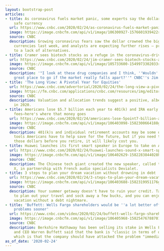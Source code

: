 ```yaml
---
layout: bootstrap-post
articles:
- title: As coronavirus fuels market panic, some experts say the dollar is the only
    safe currency
  url: https://www.cnbc.com/2020/02/24/as-coronavirus-fuels-market-panic-some-experts-say-the-dollar-is-the-only-safe-currency.html
  image: https://image.cnbcfm.com/api/v1/image/106300927-1576601939422rts2v8lf.jpg?v=1576602015
  source: CNBC
  description: Growing coronavirus fears saw the dollar crowned the big winner in
    currencies last week, and analysts are expecting further rises — primarily due
    to a lack of alternatives.
- title: Cramer sees biotech stocks as a refuge in the coronavirus-driven market plunge
  url: https://www.cnbc.com/2020/02/24/jim-cramer-sees-biotech-stocks-as-refuge-in-coronavirus-driven-plunge.html
  image: https://image.cnbcfm.com/api/v1/image/105733600-1549973302033rts1phdi.jpg?v=1549973374
  source: CNBC
  description: '"I look at these drug companies and I think, ''Wouldn''t that be a
    great place to go if the market really falls apart?''" CNBC''s Jim Cramer said.'
- title: 'The Long View: A Pivotal Year for Equities'
  url: https://www.cnbc.com/advertorial/2020/02/24/the-long-view-a-pivotal-year-for-equities.html
  image: https://fm.cnbc.com/applications/cnbc.com/resources/img/editorial/2020/02/18/106389889-1582053953239clearbridge.1910x1000.jpg
  source: CNBC
  description: Valuation and allocation trends suggest a positive, albeit choppy market
    in 2020.
- title: Americans lose $5.7 billion each year to 401(k) and IRA early withdrawal
    fees—here's where that money goes
  url: https://www.cnbc.com/2020/02/24/americans-lose-5point7-billion-annually-to-early-withdrawal-penalties.html
  image: https://image.cnbcfm.com/api/v1/image/106403098-1582300664188gettyimages-1032614258.jpeg?v=1582300684
  source: CNBC
  description: 401(k)s and individual retirement accounts may be some of the best
    tools Americans have to help save for the future, but if you need to tap into
    those dollars before you retire, it will likely cost you.
- title: Huawei launches its first smart speaker in Europe to take on Amazon and Google
  url: https://www.cnbc.com/2020/02/24/huawei-launches-sound-x-smart-speaker-in-europe-to-rival-amazon-echo.html
  image: https://image.cnbcfm.com/api/v1/image/106402629-1582283844028huaweisoundx.jpg?v=1582284029
  source: CNBC
  description: The Chinese tech giant created the new speaker, called the Huawei Sound
    X, in partnership with French audio specialists Devialet.
- title: 3 steps to plan your dream vacation without drowning in debt
  url: https://www.cnbc.com/2020/02/24/3-steps-to-plan-your-dream-vacation-without-drowning-in-debt.html
  image: https://image.cnbcfm.com/api/v1/image/106403688-1582319951176gettyimages-1157115254.jpeg?v=1582320024
  source: CNBC
  description: Your summer getaway doesn't have to ruin your credit. Take the time
    to plan out your travel and sock away a few bucks, and you can enjoy your dream
    vacation without a debt nightmare.
- title: 'Buffett: Wells Fargo shareholders would be ''a lot better off'' if it addressed
    problems sooner'
  url: https://www.cnbc.com/video/2020/02/24/buffett-wells-fargo-shareholders-would-be-a-lot-better-off-if-it-addressed-problems-sooner.html
  image: https://image.cnbcfm.com/api/v1/image/106405968-15825476788701u8a3373.jpg?v=1582547898
  source: CNBC
  description: Berkshire Hathaway has been selling its stake in Wells Fargo, and chairman
    and CEO Warren Buffett said that the bank is "classic in terms of one lesson,"
    which is that the company should have attacked the problem "immediately."
as_of_date: '2020-02-24'
---
```



